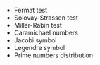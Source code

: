 * Fermat test
* Solovay-Strassen test
* Miller-Rabin test
* Caramichael numbers
* Jacobi symbol
* Legendre symbol
* Prime numbers distribution

